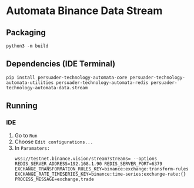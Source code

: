 # Automata Binance Data Stream

## Packaging
`python3 -m build`

## Dependencies (IDE Terminal)
`pip install persuader-technology-automata-core persuader-technology-automata-utilities persuader-technology-automata-redis persuader-technology-automata-data.stream`

## Running

### IDE
1. Go to `Run`
2. Choose `Edit configurations...`
3. In `Paramaters:` 
   ```
   wss://testnet.binance.vision/stream?streams= --options REDIS_SERVER_ADDRESS=192.168.1.90 REDIS_SERVER_PORT=6379 EXCHANGE_TRANSFORMATION_RULES_KEY=binance:exchange:transform-rules EXCHANGE_RATE_TIMESERIES_KEY=binance:time-series:exchange-rate:{} PROCESS_MESSAGE=exchange,trade
   ```